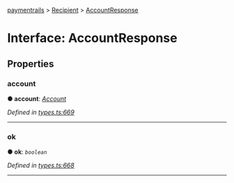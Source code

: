[paymentrails](../README.md) > [Recipient](../classes/recipient.md) > [AccountResponse](../interfaces/recipient.accountresponse.md)



# Interface: AccountResponse


## Properties
<a id="account"></a>

###  account

**●  account**:  *[Account](recipient.account.md)* 

*Defined in [types.ts:669](https://github.com/PaymentRails/javascript-sdk/blob/9b4ee77/lib/types.ts#L669)*





___

<a id="ok"></a>

###  ok

**●  ok**:  *`boolean`* 

*Defined in [types.ts:668](https://github.com/PaymentRails/javascript-sdk/blob/9b4ee77/lib/types.ts#L668)*





___


